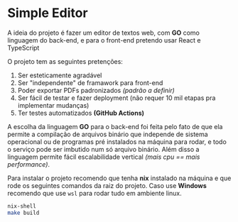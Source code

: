 # Simple Editor

A ideia do projeto é fazer um editor de textos web, com **GO** como linguagem do back-end, e para o front-end pretendo usar React e TypeScript

O projeto tem as seguintes pretenções:
1. Ser esteticamente agradável
2. Ser "independente" de framawork para front-end
3. Poder exportar PDFs padronizados _(padrão a definir)_
4. Ser fácil de testar e fazer deployment (não requer 10 mil etapas pra implementar mudanças)
5. Ter testes automatizados **(GitHub Actions)**

A escolha da linguagem **GO** para o back-end foi feita pelo fato de que ela permite a compilação de arquivos binário que independe de sistema operacional ou de programas pré instalados na máquina para rodar, e todo o serviço pode ser imbutido num só arquivo binário. Além disso a linguagem permite fácil escalabilidade vertical _(mais cpu == mais performance)_.

Para instalar o projeto recomendo que tenha **nix** instalado na máquina e que rode os seguintes comandos da raiz do projeto. Caso use __Windows__ recomendo que use ```wsl``` para rodar tudo em ambiente linux.

```bash
nix-shell
make build
```